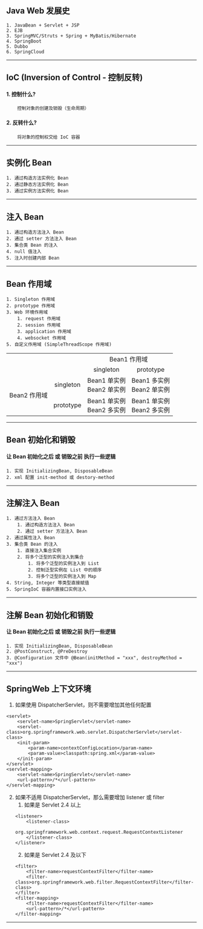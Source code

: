 ## Java Web 发展史
    1. JavaBean + Servlet + JSP
    2. EJB
    3. SpringMVC/Struts + Spring + MyBatis/Hibernate
    4. SpringBoot
    5. Dubbo
    6. SpringCloud
---
## IoC (Inversion of Control - 控制反转)
#### 1. 控制什么? 
        控制对象的创建及销毁（生命周期）
#### 2. 反转什么?
        将对象的控制权交给 IoC 容器
---
## 实例化 Bean
    1. 通过构造方法实例化 Bean
    2. 通过静态方法实例化 Bean
    3. 通过实例方法实例化 Bean
---
## 注入 Bean
    1. 通过构造方法注入 Bean
    2. 通过 setter 方法注入 Bean
    3. 集合类 Bean 的注入
    4. null 值注入
    5. 注入时创建内部 Bean
---
## Bean 作用域
    1. Singleton 作用域
    2. prototype 作用域
    3. Web 环境作用域
        1. request 作用域
        2. session 作用域
        3. application 作用域
        4. websocket 作用域
    5. 自定义作用域 (SimpleThreadScope 作用域)
<table>
    <tr>
        <td align="center" colspan="2" rowspan="2"></td>
        <td align="center" colspan="2">Bean1 作用域</td>
    </tr>
    <tr>
        <td align="center">singleton</td>
        <td align="center">prototype</td>
    </tr>
    <tr>
        <td align="center"  rowspan="2">Bean2 作用域</td>
        <td align="center">singleton</td>
        <td align="center">Bean1 单实例<br/>Bean2 单实例</td>
        <td align="center">Bean1 多实例<br/>Bean2 单实例</td>
    </tr>
    <tr>
        <td align="center">prototype</td>
        <td align="center">Bean1 单实例<br/>Bean2 多实例</td>
        <td align="center">Bean1 单实例<br/>Bean2 多实例</td>
    </tr>
</table>

---
## Bean 初始化和销毁
#### 让 Bean 初始化之后 或 销毁之前 执行一些逻辑
    1. 实现 InitializingBean, DisposableBean
    2. xml 配置 init-method 或 destory-method
---
## 注解注入 Bean
    1. 通过方法注入 Bean
        1. 通过构造方法注入 Bean
        2. 通过 setter 方法注入 Bean
    2. 通过属性注入 Bean
    3. 集合类 Bean 的注入
        1. 直接注入集合实例
        2. 将多个泛型的实例注入到集合
            1. 将多个泛型的实例注入到 List
            2. 控制泛型实例在 List 中的顺序
            3. 将多个泛型的实例注入到 Map
    4. String, Integer 等类型直接赋值
    5. SpringIoC 容器内置接口实例注入
---
## 注解 Bean 初始化和销毁
#### 让 Bean 初始化之后 或 销毁之前 执行一些逻辑
    1. 实现 InitializingBean, DisposableBean
    2. @PostConstruct, @PreDestroy
    3. @Configuration 文件中 @Bean(initMethod = "xxx", destroyMethod = "xxx")
---
## SpringWeb 上下文环境
1. 如果使用 DispatcherServlet，则不需要增加其他任何配置
```
<servlet>
    <servlet-name>SpringServlet</servlet-name>
    <servlet-class>org.springframework.web.servlet.DispatcherServlet</servlet-class>
    <init-param>
        <param-name>contextConfigLocation</param-name>
        <param-value>classpath:spring.xml</param-value>
    </init-param>
</servlet>
<servlet-mapping>
    <servlet-name>SpringServlet</servlet-name>
    <url-pattern>/*</url-pattern>
</servlet-mapping>
```
2. 如果不适用 DispatcherServlet，那么需要增加 listener 或 filter
    1. 如果是 Servlet 2.4 以上
    ```
    <listener>
        <listener-class>
            org.springframework.web.context.request.RequestContextListener
        </listener-class>
    </listener>
    ```
    2. 如果是 Servlet 2.4 及以下
    ```
    <filter>
        <filter-name>requestContextFilter</filter-name>
        <filter-class>org.springframework.web.filter.RequestContextFilter</filter-class>
    </filter>
    <filter-mapping>
        <filter-name>requestContextFilter</filter-name>
        <url-pattern>/*</url-pattern>
    </filter-mapping>
    ```
---